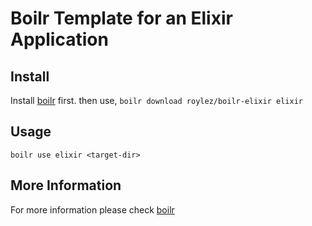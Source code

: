 # Boilr Template for an Elixir Application

## Install
Install [boilr](https://github.com/tmrts/boilr) first. then use, `boilr download roylez/boilr-elixir elixir`

## Usage
`boilr use elixir <target-dir>`

## More Information
For more information please check [boilr](https://github.com/tmrts/boilr)
